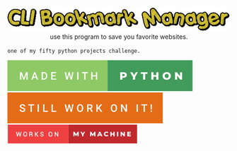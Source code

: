 
<p align="center">
<img src="./src/logo.gif" />
use this program to save you favorite websites.
</p>


`one of my fifty python projects challenge.`


![made-with-python](./src/made-with-python.svg)
![still-work-on-it](./src/still-work-on-it.svg)
![works-on-my-machine](./src/works-on-my-machine.svg)
